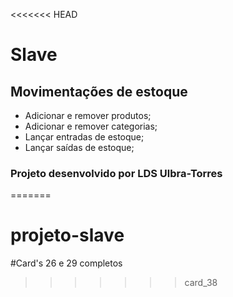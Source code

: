 <<<<<<< HEAD
# Slave

## Movimentações de estoque
* Adicionar e remover produtos;
* Adicionar e remover categorias;
* Lançar entradas de estoque;
* Lançar saídas de estoque;


### Projeto desenvolvido por LDS Ulbra-Torres
=======
# projeto-slave

#Card's 26 e 29 completos
>>>>>>> card_38
